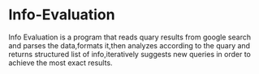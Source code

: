 # Info-Evaluation
Info Evaluation is a program that reads quary results from google search and parses the data,formats it,then analyzes according to the quary and returns structured list of info,iteratively suggests new queries in order to achieve the most exact results.  

